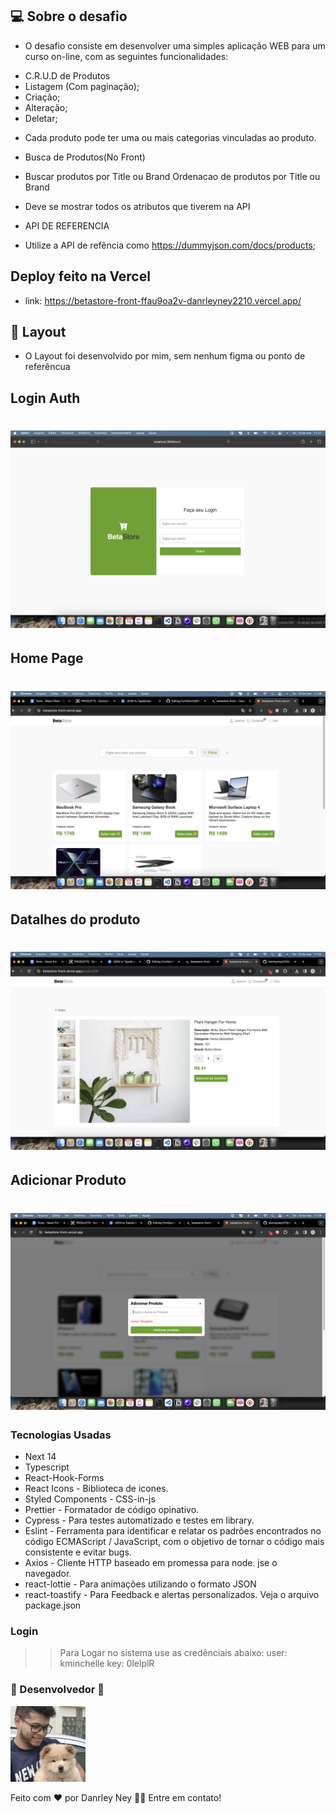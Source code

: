 ## 💻 Sobre o desafio

- O desafio consiste em desenvolver uma simples aplicação WEB para um curso on-line, com as seguintes funcionalidades:

* C.R.U.D de Produtos
* Listagem (Com paginação);
* Criação;
* Alteração;
* Deletar;

- Cada produto pode ter uma ou mais categorias vinculadas ao produto.
- Busca de Produtos(No Front)
- Buscar produtos por Title ou Brand Ordenacao de produtos por Title ou Brand

- Deve se mostrar todos os atributos que tiverem na API

- API DE REFERENCIA
- Utilize a API de refência como https://dummyjson.com/docs/products;



## Deploy feito na Vercel
- link: <a> https://betastore-front-ffau9oa2v-danrleyney2210.vercel.app/</a>

## 🔖 Layout

- O Layout foi desenvolvido por mim, sem nenhum figma ou ponto de referêncua

## Login Auth

<h1 align="center">
  <img alt="CoinSync" title="CoinSync" src=".github/login.png" />
</h1>


## Home Page

<h1 align="center">
  <img alt="CoinSync" title="CoinSync" src=".github/home.png" />
</h1>

## Datalhes do produto

<h1 align="center">
  <img alt="CoinSync" title="CoinSync" src=".github/details.png" />
</h1>


## Adicionar Produto

<h1 align="center">
  <img alt="CoinSync" title="CoinSync" src=".github/modal.png" />
</h1>



### Tecnologias Usadas

- Next 14
- Typescript
- React-Hook-Forms
- React Icons - Biblioteca de icones.
- Styled Components - CSS-in-js
- Prettier - Formatador de código opinativo.
- Cypress - Para testes automatizado e testes em library.
- Eslint - Ferramenta para identificar e relatar os padrões encontrados no código ECMAScript /
  JavaScript, com o objetivo de tornar o código mais consistente e evitar bugs.
- Axios - Cliente HTTP baseado em promessa para node. jse o navegador.
- react-lottie - Para animações utilizando o formato JSON
- react-toastify - Para Feedback e alertas personalizados.
Veja o arquivo <a>package.json</a>

### Login 
>> Para Logar no sistema use as credênciais abaixo: 
>> user: kminchelle
>> key: 0lelplR

### 🦸 Desenvolvedor 🤘

<img width="120" src=".github/eu.png"/>

Feito com ❤️ por Danrley Ney 👋🏽 Entre em contato!



